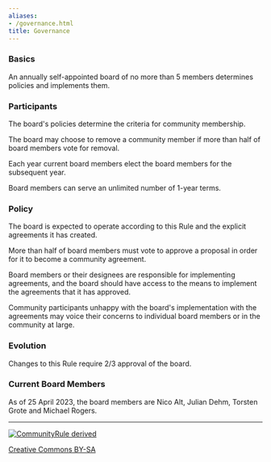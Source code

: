 ```yaml
---
aliases:
- /governance.html
title: Governance
---
```


### Basics

An annually self-appointed board of no more than 5 members determines policies and implements them.

### Participants

The board's policies determine the criteria for community membership.

The board may choose to remove a community member if more than half of board members vote for removal.

Each year current board members elect the board members for the subsequent year.

Board members can serve an unlimited number of 1-year terms.

### Policy

The board is expected to operate according to this Rule and the explicit agreements it has created.

More than half of board members must vote to approve a proposal in order for it to become a community agreement.

Board members or their designees are responsible for implementing agreements, and the board should have access to the means to implement the agreements that it has approved.

Community participants unhappy with the board's implementation with the agreements may voice their concerns to individual board members or in the community at large.

### Evolution

Changes to this Rule require 2/3 approval of the board.

### Current Board Members

As of 25 April 2023, the board members are Nico Alt, Julian Dehm, Torsten Grote and Michael Rogers.

---

[![CommunityRule derived](/img/CommunityRule-derived-000000.svg)](https://communityrule.info)

[Creative Commons BY-SA](https://creativecommons.org/licenses/by-sa/4.0/)
